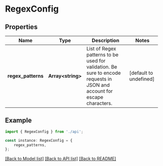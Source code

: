 # RegexConfig


## Properties

Name | Type | Description | Notes
------------ | ------------- | ------------- | -------------
**regex_patterns** | **Array&lt;string&gt;** | List of Regex patterns to be used for validation. Be sure to encode requests in JSON and account for escape characters. | [default to undefined]

## Example

```typescript
import { RegexConfig } from './api';

const instance: RegexConfig = {
    regex_patterns,
};
```

[[Back to Model list]](../README.md#documentation-for-models) [[Back to API list]](../README.md#documentation-for-api-endpoints) [[Back to README]](../README.md)
